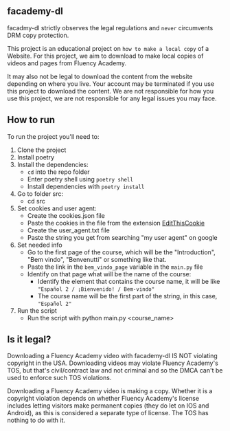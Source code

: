 ## facademy-dl
facadmy-dl strictly observes the legal regulations and `never` circumvents DRM copy protection.

This project is an educational project on `how to make a local copy` of a Website.
For this project, we aim to download to make local copies of videos and pages from Fluency Academy.

It may also not be legal to download the content from the website depending on where you live.
Your account may be terminated if you use this project to download the content.
We are not responsible for how you use this project, we are not responsible for any legal issues you may face.

## How to run
To run the project you'll need to:

1. Clone the project
2. Install poetry
3. Install the dependencies:
    - `cd` into the repo folder
    - Enter poetry shell using `poetry shell`
    - Install dependencies with `poetry install`
4. Go to folder src:
    - cd src
5. Set cookies and user agent:
    - Create the cookies.json file
    - Paste the cookies in the file from the extension [EditThisCookie](https://chrome.google.com/webstore/detail/editthiscookie/fngmhnnpilhplaeedifhccceomclgfbg?hl=pt-BR)
    - Create the user_agent.txt file
    - Paste the string you get from searching "my user agent" on google
6. Set needed info
    - Go to the first page of the course, which will be the "Introduction", "Bem vindo", "Benvenutti" or something like that.
    - Paste the link in the `bem_vindo_page` variable in the `main.py` file
    - Identify on that page what will be the name of the course:
        - Identify the element that contains the course name, it will be like `"Español 2 / ¡Bienvenido! / Bem-vindo"`
        - The course name will be the first part of the string, in this case, `"Español 2"`
7. Run the script
    - Run the script with python main.py <course_name>

## Is it legal?
Downloading a Fluency Academy video with facademy-dl IS NOT violating copyright in the USA. Downloading videos may violate Fluency Academy's TOS, but that's civil/contract law and not criminal and so the DMCA can't be used to enforce such TOS violations.

Downloading a Fluency Academy video is making a copy. Whether it is a copyright violation depends on whether Fluency Academy's license includes letting visitors make permanent copies (they do let on IOS and Android), as this is considered a separate type of license. The TOS has nothing to do with it.
